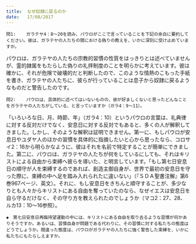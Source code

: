 ```yaml
---
title:  なぜ奴隷に戻るのか
date:   17/08/2017
---
```


`問1:	ガラテヤ4：8～20を読み、パウロがここで言っていることを下記の余白に要約してください。彼は、ガラテヤの人たちの間における偽りの教えを、いかに深刻に受け止めていますか。`

パウロは、ガラテヤの人たちの宗教的習慣の性質をはっきりとは述べていませんが、霊的隷属をもたらした偽りの礼拝制度のことを明らかに考えています。彼は確かに、それが危険で破壊的だと判断したので、このような情熱のこもった手紙を書き、ガラテヤの人たちに、彼らが行っていることは息子から奴隷に戻るようなものだと警告したのです。

`問2:	パウロは、具体的に述べてはいないものの、彼が好ましくないと思ったどんなことをガラテヤの人たちがしている、と言っていますか（ガラ4：9～11）。`

「いろいろな日、月、時節、年」（ガラ4：10）というパウロの言葉は、礼典律に対する反対だけでなく、安息日に対する反対でもあると、多くの人が解釈してきました。しかし、そのような解釈は証明できません。第一に、もしパウロが安息日やユダヤ人のほかの習慣を具体的に指摘したいと心から思ったなら、コロサイ2：16から明らかなように、彼はそれを名前で特定することが簡単にできました。第二に、パウロは、ガラテヤの人たちが何をしているにしても、それはキリストによる自由から束縛へ彼らを導いた、と明言しています。「もし第七日安息日の順守が人を束縛するのであれば、創造主御自身が、世界で最初の安息日を守った際に、束縛の中へ足を踏み入れられたに違いない」（『ＳＤＡ聖書注解』第6巻967ページ、英文）。それに、もし安息日をきちんと順守することが、多少なりとも人々からキリストにある自由を奪っていたのなら、なぜイエスは安息日を自ら守るだけなく、その守り方を教えられたのでしょうか（マコ2：27、28、ルカ13：10～16参照）。

`◆　第七日安息日再臨待望運動の中には、キリストにある自由を取り去るような習慣が何かありそうですか。あるいは、習慣自身が問題である代わりに、その習慣に対する私たちの態度はどうでしょうか。間違った態度は、パウロがガラテヤの人たちに強く警告した束縛を、いかに私たちにもたらしえますか。`
